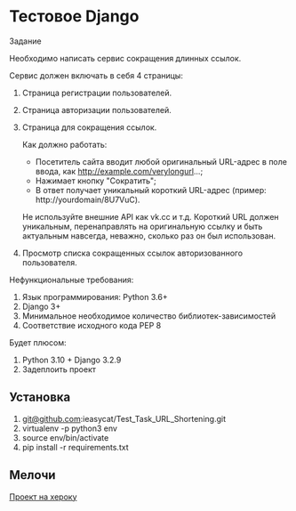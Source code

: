 # Тестовое Django

Задание


Необходимо написать сервис сокращения длинных ссылок.

Сервис должен включать в себя 4 страницы:

1. Страница регистрации пользователей.
2. Страница авторизации пользователей.
3. Страница для сокращения ссылок.

   Как должно работать:
     + Посетитель сайта вводит любой оригинальный URL-адрес в поле ввода, как   http://example.com/verylongurl...;
     + Нажимает кнопку "Сократить";
     + В ответ получает уникальный короткий URL-адрес (пример: http://yourdomain/8U7VuC).
   
   Не используйте внешние API как vk.cc и т.д.
   Короткий URL должен уникальным, перенаправлять на оригинальную ссылку и быть актуальным навсегда, неважно, сколько раз он был использован.
4. Просмотр списка сокращенных ссылок авторизованного пользователя.


Нефункциональные требования:
1. Язык программирования: Python 3.6+
2. Django 3+
3. Минимальное необходимое количество библиотек-зависимостей
4. Соответствие исходного кода PEP 8

Будет плюсом:
1. Python 3.10 + Django 3.2.9
2. Задеплоить проект

## Установка

1. git@github.com:ieasycat/Test_Task_URL_Shortening.git
2. virtualenv -p python3 env
3. source env/bin/activate
4. pip install -r requirements.txt

## Мелочи

[Проект на хероку](https://url-short-v2.herokuapp.com/)
